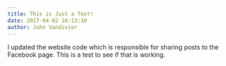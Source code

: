 ```yaml
---
title: This is Just a Test!
date: 2017-04-02 16:13:10
author: John Vandivier
---
```




I updated the website code which is responsible for sharing posts to the Facebook page. This is a test to see if that is working.